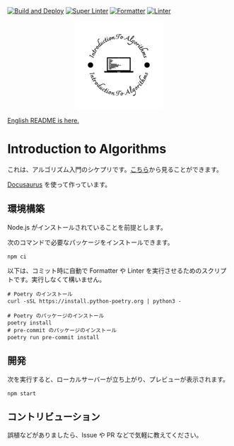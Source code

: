 [![Build and Deploy](https://github.com/sikepuri-algorithm/sikepuri-algorithm.github.io/actions/workflows/deploy.yml/badge.svg)](https://github.com/sikepuri-algorithm/sikepuri-algorithm.github.io/actions/workflows/deploy.yml) [![Super Linter](https://github.com/sikepuri-algorithm/sikepuri-algorithm.github.io/actions/workflows/super_linter.yml/badge.svg)](https://github.com/sikepuri-algorithm/sikepuri-algorithm.github.io/actions/workflows/super_linter.yml) [![Formatter](https://github.com/sikepuri-algorithm/sikepuri-algorithm.github.io/actions/workflows/formatter.yml/badge.svg)](https://github.com/sikepuri-algorithm/sikepuri-algorithm.github.io/actions/workflows/formatter.yml) [![Linter](https://github.com/sikepuri-algorithm/sikepuri-algorithm.github.io/actions/workflows/linter.yml/badge.svg)](https://github.com/sikepuri-algorithm/sikepuri-algorithm.github.io/actions/workflows/linter.yml)

<div style="text-align: center">
    <img src="./static/img/logo-black.svg" alt="logo" height="200px" >
</div>

[English README is here.](./README.md)

# Introduction to Algorithms

これは、アルゴリズム入門のシケプリです。[こちら](https://sikepuri-algorithm.github.io/)から見ることができます。

[Docusaurus](https://docusaurus.io/) を使って作っています。

## 環境構築

Node.js がインストールされていることを前提とします。

次のコマンドで必要なパッケージをインストールできます。

```shell
npm ci
```

以下は、コミット時に自動で Formatter や Linter を実行させるためのスクリプトです。実行しなくて構いません。

```shell
# Poetry のインストール
curl -sSL https://install.python-poetry.org | python3 -

# Poetry のパッケージのインストール
poetry install
# pre-commit のパッケージのインストール
poetry run pre-commit install
```

## 開発

次を実行すると、ローカルサーバーが立ち上がり、プレビューが表示されます。

```shell
npm start
```

## コントリビューション

誤植などがありましたら、Issue や PR などで気軽に教えてください。
